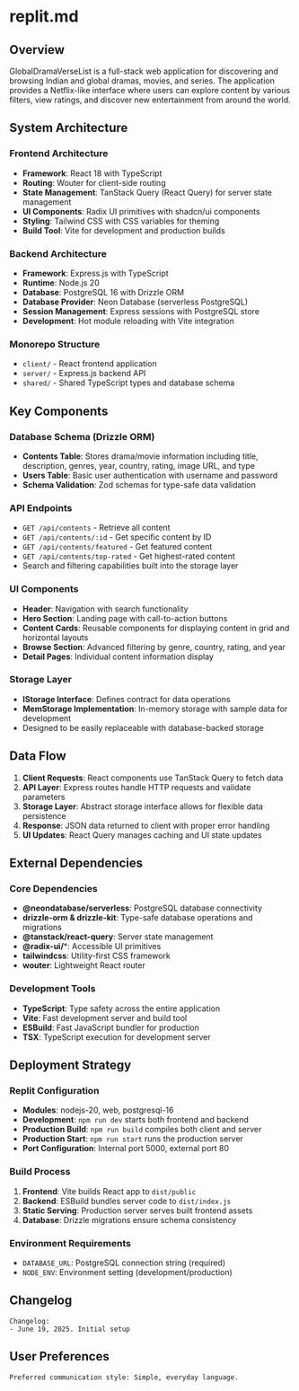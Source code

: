 # replit.md

## Overview

GlobalDramaVerseList is a full-stack web application for discovering and browsing Indian and global dramas, movies, and series. The application provides a Netflix-like interface where users can explore content by various filters, view ratings, and discover new entertainment from around the world.

## System Architecture

### Frontend Architecture
- **Framework**: React 18 with TypeScript
- **Routing**: Wouter for client-side routing
- **State Management**: TanStack Query (React Query) for server state management
- **UI Components**: Radix UI primitives with shadcn/ui components
- **Styling**: Tailwind CSS with CSS variables for theming
- **Build Tool**: Vite for development and production builds

### Backend Architecture
- **Framework**: Express.js with TypeScript
- **Runtime**: Node.js 20
- **Database**: PostgreSQL 16 with Drizzle ORM
- **Database Provider**: Neon Database (serverless PostgreSQL)
- **Session Management**: Express sessions with PostgreSQL store
- **Development**: Hot module reloading with Vite integration

### Monorepo Structure
- `client/` - React frontend application
- `server/` - Express.js backend API
- `shared/` - Shared TypeScript types and database schema

## Key Components

### Database Schema (Drizzle ORM)
- **Contents Table**: Stores drama/movie information including title, description, genres, year, country, rating, image URL, and type
- **Users Table**: Basic user authentication with username and password
- **Schema Validation**: Zod schemas for type-safe data validation

### API Endpoints
- `GET /api/contents` - Retrieve all content
- `GET /api/contents/:id` - Get specific content by ID
- `GET /api/contents/featured` - Get featured content
- `GET /api/contents/top-rated` - Get highest-rated content
- Search and filtering capabilities built into the storage layer

### UI Components
- **Header**: Navigation with search functionality
- **Hero Section**: Landing page with call-to-action buttons
- **Content Cards**: Reusable components for displaying content in grid and horizontal layouts
- **Browse Section**: Advanced filtering by genre, country, rating, and year
- **Detail Pages**: Individual content information display

### Storage Layer
- **IStorage Interface**: Defines contract for data operations
- **MemStorage Implementation**: In-memory storage with sample data for development
- Designed to be easily replaceable with database-backed storage

## Data Flow

1. **Client Requests**: React components use TanStack Query to fetch data
2. **API Layer**: Express routes handle HTTP requests and validate parameters
3. **Storage Layer**: Abstract storage interface allows for flexible data persistence
4. **Response**: JSON data returned to client with proper error handling
5. **UI Updates**: React Query manages caching and UI state updates

## External Dependencies

### Core Dependencies
- **@neondatabase/serverless**: PostgreSQL database connectivity
- **drizzle-orm & drizzle-kit**: Type-safe database operations and migrations
- **@tanstack/react-query**: Server state management
- **@radix-ui/***: Accessible UI primitives
- **tailwindcss**: Utility-first CSS framework
- **wouter**: Lightweight React router

### Development Tools
- **TypeScript**: Type safety across the entire application
- **Vite**: Fast development server and build tool
- **ESBuild**: Fast JavaScript bundler for production
- **TSX**: TypeScript execution for development server

## Deployment Strategy

### Replit Configuration
- **Modules**: nodejs-20, web, postgresql-16
- **Development**: `npm run dev` starts both frontend and backend
- **Production Build**: `npm run build` compiles both client and server
- **Production Start**: `npm run start` runs the production server
- **Port Configuration**: Internal port 5000, external port 80

### Build Process
1. **Frontend**: Vite builds React app to `dist/public`
2. **Backend**: ESBuild bundles server code to `dist/index.js`
3. **Static Serving**: Production server serves built frontend assets
4. **Database**: Drizzle migrations ensure schema consistency

### Environment Requirements
- `DATABASE_URL`: PostgreSQL connection string (required)
- `NODE_ENV`: Environment setting (development/production)

## Changelog

```
Changelog:
- June 19, 2025. Initial setup
```

## User Preferences

```
Preferred communication style: Simple, everyday language.
```